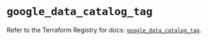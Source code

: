 # `google_data_catalog_tag`

Refer to the Terraform Registry for docs: [`google_data_catalog_tag`](https://registry.terraform.io/providers/hashicorp/google/6.45.0/docs/resources/data_catalog_tag).
